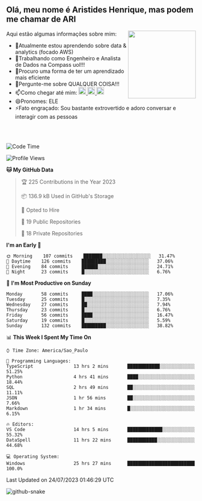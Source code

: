 ## Olá, meu nome é Aristides Henrique, mas podem me chamar de ARI

<div >
Aqui estão algumas informações sobre mim:<img align="right" height="180em" src="https://user-images.githubusercontent.com/97318481/177042589-45d62122-82a9-4a32-b3a7-87b322825b2f.png">
</div>

- 🌱Atualmente estou aprendendo sobre data & analytics (focado AWS)
- 👯Trabalhando como Engenheiro e Analista de Dados na Compass uol!!!
- 🤔Procuro uma forma de ter um aprendizado mais eficiente
- 💬Pergunte-me sobre QUALQUER COISA!!!
- 📫Como chegar até mim:
  <a href="https://www.instagram.com/aryhenry/" target="_blank">
  <img src="https://img.shields.io/badge/-Instagram-%23E4405F?style=for-the-badge&logo=instagram&logoColor=black" height="20px">
  </a>
  <a href="https://www.linkedin.com/in/aristides-henrique/" target="_blank">
  <img src="https://img.shields.io/badge/-LinkedIn-%230077B5?style=for-the-badge&logo=linkedin&logoColor=black" height="20px">
  </a> 
  <a href="mailto:arihenriqueuna@gmail.com">
  <img src="https://img.shields.io/badge/-Gmail-%23333?style=for-the-badge&logo=gmail&logoColor=white" height="20px">
  </a>
- 😄Pronomes: ELE
- ⚡Fato engraçado: Sou bastante extrovertido e adoro conversar e interagir com as pessoas
<br/>
<br/>


<!--START_SECTION:waka-->
![Code Time](http://img.shields.io/badge/Code%20Time-1%2C010%20hrs%2019%20mins-blue)

![Profile Views](http://img.shields.io/badge/Profile%20Views-72-blue)

**🐱 My GitHub Data** 

> 🏆 225 Contributions in the Year 2023
 > 
> 📦 136.9 kB Used in GitHub's Storage 
 > 
> 💼 Opted to Hire
 > 
> 📜 19 Public Repositories 
 > 
> 🔑 18 Private Repositories  
 > 
**I'm an Early 🐤** 

```text
🌞 Morning    107 commits    ███████░░░░░░░░░░░░░░░░░░   31.47% 
🌇 Daytime    126 commits    █████████░░░░░░░░░░░░░░░░   37.06% 
🌃 Evening    84 commits     ██████░░░░░░░░░░░░░░░░░░░   24.71% 
🌙 Night      23 commits     █░░░░░░░░░░░░░░░░░░░░░░░░   6.76%

```
📅 **I'm Most Productive on Sunday** 

```text
Monday       58 commits     ████░░░░░░░░░░░░░░░░░░░░░   17.06% 
Tuesday      25 commits     █░░░░░░░░░░░░░░░░░░░░░░░░   7.35% 
Wednesday    27 commits     ██░░░░░░░░░░░░░░░░░░░░░░░   7.94% 
Thursday     23 commits     █░░░░░░░░░░░░░░░░░░░░░░░░   6.76% 
Friday       56 commits     ████░░░░░░░░░░░░░░░░░░░░░   16.47% 
Saturday     19 commits     █░░░░░░░░░░░░░░░░░░░░░░░░   5.59% 
Sunday       132 commits    █████████░░░░░░░░░░░░░░░░   38.82%

```


📊 **This Week I Spent My Time On** 

```text
⌚︎ Time Zone: America/Sao_Paulo

💬 Programming Languages: 
TypeScript               13 hrs 2 mins       ████████████░░░░░░░░░░░░░   51.25% 
Python                   4 hrs 41 mins       ████░░░░░░░░░░░░░░░░░░░░░   18.44% 
SQL                      2 hrs 49 mins       ██░░░░░░░░░░░░░░░░░░░░░░░   11.11% 
JSON                     1 hr 56 mins        ██░░░░░░░░░░░░░░░░░░░░░░░   7.66% 
Markdown                 1 hr 34 mins        █░░░░░░░░░░░░░░░░░░░░░░░░   6.15%

🔥 Editors: 
VS Code                  14 hrs 5 mins       █████████████░░░░░░░░░░░░   55.32% 
DataSpell                11 hrs 22 mins      ███████████░░░░░░░░░░░░░░   44.68%

💻 Operating System: 
Windows                  25 hrs 27 mins      █████████████████████████   100.0%

```


 Last Updated on 24/07/2023 01:46:29 UTC
<!--END_SECTION:waka-->

<img alt="github-snake" src="https://github.com/AriHenrique/AriHenrique/blob/output/github-contribution-grid-snake-dark.svg" />

